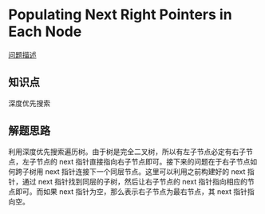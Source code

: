 # Populating Next Right Pointers in Each Node

[问题描述](https://leetcode.com/problems/populating-next-right-pointers-in-each-node/)

## 知识点

深度优先搜索

## 解题思路

利用深度优先搜索遍历树。由于树是完全二叉树，所以有左子节点必定有右子节点，左子节点的 next 指针直接指向右子节点即可。接下来的问题在于右子节点如何跨子树用 next 指针连接下一个同层节点。这里可以利用之前构建好的 next 指针，通过 next 指针找到同层的子树，然后让右子节点的 next 指针指向相应的节点即可。而如果 next 指针为空，那么表示右子节点为最右节点，其 next 指针指向空。

